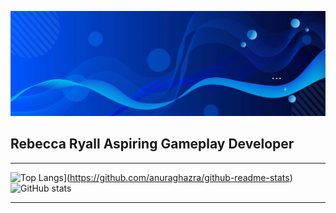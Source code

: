 ![Graduate of BSc (Hons) in Games Development](https://github.com/Bubbles76/Bubbles76/blob/main/blue-abstract-banner-background_181182-20850.jpg)

## Rebecca Ryall Aspiring Gameplay Developer
------------------------------------------------------------------

![Top Langs](https://github-readme-stats.vercel.app/api/top-langs/?username=Bubbles76)](https://github.com/anuraghazra/github-readme-stats)
![GitHub stats](https://github-readme-stats.vercel.app/api?username=Bubbles76&show_icons=true)  

----------------------------------------------------------------------------------------------
<!--[<img src='https://cdn.jsdelivr.net/npm/simple-icons@3.0.1/icons/github.svg' alt='github' height='230'>](https://github.com/Bubbles76) -->

<!--
**Bubbles76/Bubbles76** is a ✨ _special_ ✨ repository because its `README.md` (this file) appears on your GitHub profile.

Here are some ideas to get you started:

- 🔭 I’m currently working on ...
- 🌱 I’m currently learning ...
- 👯 I’m looking to collaborate on ..
- 🤔 I’m looking for help with ...
- 💬 Ask me about ...
- 📫 How to reach me: ...
- 😄 Pronouns: ...
- ⚡ Fun fact: ...
-->
